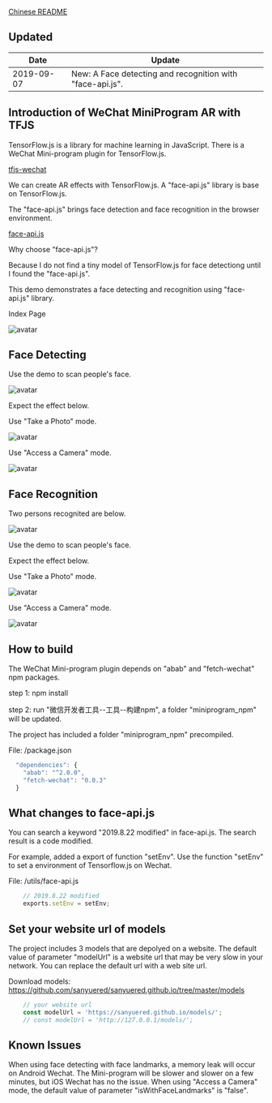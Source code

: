 [Chinese README](https://zhuanlan.zhihu.com/p/81636351)  

## Updated

| Date　　　| Update |
| -- | -- |
| 2019-09-07 | New: A Face detecting and recognition with "face-api.js". |

## Introduction of WeChat MiniProgram AR with TFJS

TensorFlow.js is a library for machine learning in JavaScript. There is a WeChat Mini-program plugin for TensorFlow.js.

[tfjs-wechat](https://github.com/tensorflow/tfjs-wechat)

We can create AR effects with TensorFlow.js. A "face-api.js" library is base on TensorFlow.js.

The "face-api.js" brings face detection and face recognition in the browser environment. 

[face-api.js](https://github.com/justadudewhohacks/face-api.js)

Why choose "face-api.js"?

Because I do not find a tiny model of TensorFlow.js for face detectiong until I found the "face-api.js".

This demo demonstrates a face detecting and recognition using "face-api.js" library. 

Index Page

![avatar](screenshot/1.jpg)

## Face Detecting

Use the demo to scan people's face.

![avatar](people.jpg)

Expect the effect below.

Use "Take a Photo" mode.

![avatar](screenshot/2.jpg)

Use "Access a Camera" mode.

![avatar](screenshot/3.jpg)

## Face Recognition

Two persons recognited are below.

![avatar](reference.jpg)

Use the demo to scan people's face.

Expect the effect below.

Use "Take a Photo" mode.

![avatar](screenshot/4.jpg)

Use "Access a Camera" mode.

![avatar](screenshot/5.jpg)


## How to build

The WeChat Mini-program plugin depends on "abab" and "fetch-wechat" npm packages. 

step 1: npm install

step 2: run "微信开发者工具--工具--构建npm", a folder "miniprogram_npm" will be updated.

The project has included a folder "miniprogram_npm" precompiled.

File: /package.json

```javascript
  "dependencies": {
    "abab": "^2.0.0",
    "fetch-wechat": "0.0.3"
  }
```

## What changes to face-api.js

You can search a keyword "2019.8.22 modified" in face-api.js. The search result is a code modified.

For example, added a export of function "setEnv". Use the function "setEnv" to set a environment of Tensorflow.js on Wechat.

File: /utils/face-api.js

```javascript
    // 2019.8.22 modified
    exports.setEnv = setEnv;
```
## Set your website url of models

The project includes 3 models that are depolyed on a website. The default value of parameter "modelUrl" is a website url that may be very slow in your network. You can replace the default url with a web site url.

Download models: https://github.com/sanyuered/sanyuered.github.io/tree/master/models

```javascript
    // your website url
    const modelUrl = 'https://sanyuered.github.io/models/';
    // const modelUrl = 'http://127.0.0.1/models/';
```
## Known Issues

When using face detecting with face landmarks, a memory leak will occur on Android Wechat. The Mini-program will be slower and slower on a few minutes, but iOS Wechat has no the issue.
When using "Access a Camera" mode, the default value of parameter "isWithFaceLandmarks" is "false".


